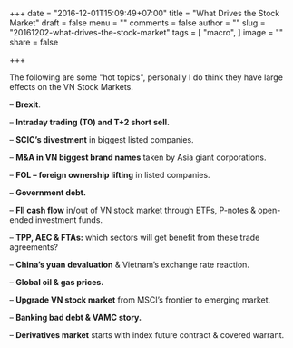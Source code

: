 +++
date = "2016-12-01T15:09:49+07:00"
title = "What Drives the Stock Market"
draft = false
menu = ""
comments = false
author = ""
slug = "20161202-what-drives-the-stock-market"
tags = [
  "macro",
]
image = ""
share = false

+++

The following are some "hot topics", personally I do think they have large effects on the VN Stock Markets.  

– **Brexit**.

– **Intraday trading (T0) and T+2 short sell.**

– **SCIC’s divestment** in biggest listed companies.

– **M&A in VN biggest brand names** taken by Asia giant corporations.

– **FOL – foreign ownership lifting** in listed companies.

– **Government debt.**

<!--more-->

– **FII cash flow** in/out of VN stock market through ETFs, P-notes & open-ended investment funds.

– **TPP, AEC & FTAs:** which sectors will get benefit from these trade agreements?

– **China’s yuan devaluation** & Vietnam’s exchange rate reaction.

– **Global oil & gas prices.**

– **Upgrade VN stock market** from MSCI’s frontier to emerging market.

– **Banking bad debt & VAMC story.**

– **Derivatives market** starts with index future contract & covered warrant.